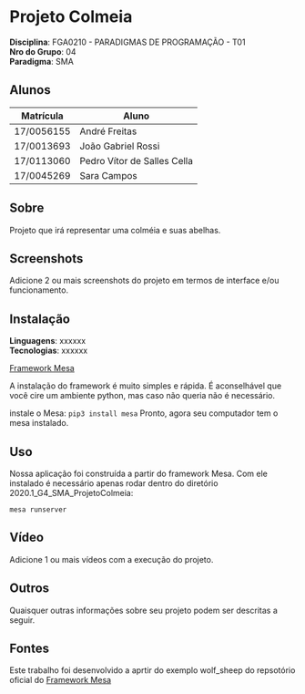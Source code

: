 # Projeto Colmeia

**Disciplina**: FGA0210 - PARADIGMAS DE PROGRAMAÇÃO - T01 <br>
**Nro do Grupo**: 04<br>
**Paradigma**: SMA<br>

## Alunos
|Matrícula | Aluno |
| -- | -- |
| 17/0056155 | André Freitas |
| 17/0013693 | João Gabriel Rossi |
| 17/0113060 | Pedro Vítor de Salles Cella |
| 17/0045269 | Sara Campos |

## Sobre 
Projeto que irá representar uma colméia e suas abelhas.

## Screenshots
Adicione 2 ou mais screenshots do projeto em termos de interface e/ou funcionamento.

## Instalação 
**Linguagens**: xxxxxx<br>
**Tecnologias**: xxxxxx<br>

[Framework Mesa](https://mesa.readthedocs.io/en/master/tutorials/intro_tutorial.html)

A instalação do framework é muito simples e rápida.
É aconselhável que você cire um ambiente python, mas caso não queria não é necessário.

instale o Mesa:
`pip3 install mesa`
Pronto, agora seu computador tem o mesa instalado.


## Uso 
Nossa aplicação foi construída a partir do framework Mesa.
Com ele instalado é necessário apenas rodar dentro do diretório 2020.1_G4_SMA_ProjetoColmeia:
```
mesa runserver 
```


## Vídeo
Adicione 1 ou mais vídeos com a execução do projeto.

## Outros 
Quaisquer outras informações sobre seu projeto podem ser descritas a seguir.

## Fontes
Este trabalho foi desenvolvido a aprtir do exemplo wolf_sheep do repsotório oficial do [Framework Mesa](https://mesa.readthedocs.io/en/master/tutorials/intro_tutorial.html)
